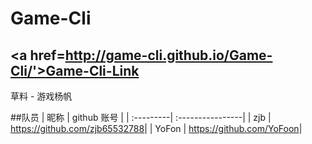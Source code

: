 # Game-Cli

## <a href=http://game-cli.github.io/Game-Cli/'>Game-Cli-Link</a>

草料 - 游戏杨帆

##队员
| 昵称       | github 账号     |
| :---------| :----------------|
| zjb       | <https://github.com/zjb65532788>|
| YoFon       | <https://github.com/YoFoon>|

